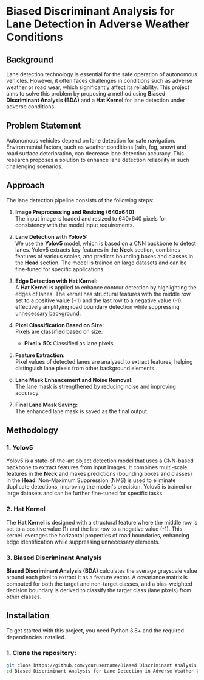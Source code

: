 # Biased Discriminant Analysis for Lane Detection in Adverse Weather Conditions

## Background

Lane detection technology is essential for the safe operation of autonomous vehicles. However, it often faces challenges in conditions such as adverse weather or road wear, which significantly affect its reliability. This project aims to solve this problem by proposing a method using **Biased Discriminant Analysis (BDA)** and a **Hat Kernel** for lane detection under adverse conditions.

## Problem Statement

Autonomous vehicles depend on lane detection for safe navigation. Environmental factors, such as weather conditions (rain, fog, snow) and road surface deterioration, can decrease lane detection accuracy. This research proposes a solution to enhance lane detection reliability in such challenging scenarios.

## Approach

The lane detection pipeline consists of the following steps:

1. **Image Preprocessing and Resizing (640x640):**  
   The input image is loaded and resized to 640x640 pixels for consistency with the model input requirements.
   
2. **Lane Detection with Yolov5:**  
   We use the **Yolov5** model, which is based on a CNN backbone to detect lanes. Yolov5 extracts key features in the **Neck** section, combines features of various scales, and predicts bounding boxes and classes in the **Head** section. The model is trained on large datasets and can be fine-tuned for specific applications.

3. **Edge Detection with Hat Kernel:**  
   A **Hat Kernel** is applied to enhance contour detection by highlighting the edges of lanes. The kernel has structural features with the middle row set to a positive value (+1) and the last row to a negative value (-1), effectively amplifying road boundary detection while suppressing unnecessary background.

4. **Pixel Classification Based on Size:**  
   Pixels are classified based on size:
   - **Pixel > 50:** Classified as lane pixels.

5. **Feature Extraction:**  
   Pixel values of detected lanes are analyzed to extract features, helping distinguish lane pixels from other background elements.

6. **Lane Mask Enhancement and Noise Removal:**  
   The lane mask is strengthened by reducing noise and improving accuracy.

7. **Final Lane Mask Saving:**  
   The enhanced lane mask is saved as the final output.

## Methodology

### 1. Yolov5
Yolov5 is a state-of-the-art object detection model that uses a CNN-based backbone to extract features from input images. It combines multi-scale features in the **Neck** and makes predictions (bounding boxes and classes) in the **Head**. Non-Maximum Suppression (NMS) is used to eliminate duplicate detections, improving the model's precision. Yolov5 is trained on large datasets and can be further fine-tuned for specific tasks.

### 2. Hat Kernel
The **Hat Kernel** is designed with a structural feature where the middle row is set to a positive value (1) and the last row to a negative value (-1). This kernel leverages the horizontal properties of road boundaries, enhancing edge identification while suppressing unnecessary elements.

### 3. Biased Discriminant Analysis
**Biased Discriminant Analysis (BDA)** calculates the average grayscale value around each pixel to extract it as a feature vector. A covariance matrix is computed for both the target and non-target classes, and a bias-weighted decision boundary is derived to classify the target class (lane pixels) from other classes.

## Installation

To get started with this project, you need Python 3.8+ and the required dependencies installed.

### 1. Clone the repository:

```bash
git clone https://github.com/yourusername/Biased Discriminant Analysis for Lane Detection in Adverse Weather Conditions.git
cd Biased Discriminant Analysis for Lane Detection in Adverse Weather Conditions
